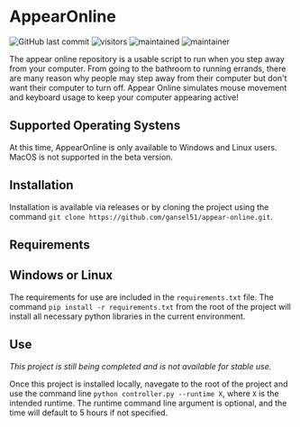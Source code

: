 # AppearOnline

![GitHub last commit](https://img.shields.io/github/last-commit/gansel51/appear-online)
![visitors](https://pageview.vercel.app/?github_user=gansel51)
![maintained](https://img.shields.io/maintenance/yes/2021)
![maintainer](https://img.shields.io/badge/Maintainer-gansel51-informational)

The appear online repository is a usable script to run when you step away from your computer. From going to the bathroom to running errands, there are many reason why people may step away from their computer but don't want their computer to turn off. Appear Online simulates mouse movement and keyboard usage to keep your computer appearing active!

## Supported Operating Systens

At this time, AppearOnline is only available to Windows and Linux users. MacOS is not supported in the beta version.

## Installation

Installation is available via releases or by cloning the project using the command `git clone https://github.com/gansel51/appear-online.git`.

## Requirements

## Windows or Linux
The requirements for use are included in the `requirements.txt` file. The command `pip install -r requirements.txt` from the root of the project will install all necessary python libraries in the current environment.


## Use

_This project is still being completed and is not available for stable use._

Once this project is installed locally, navegate to the root of the project and use the command line `python controller.py --runtime X`, where `X` is the intended runtime. The runtime command line argument is optional, and the time will default to 5 hours if not specified.
